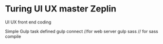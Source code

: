 # Turing UI UX master Zeplin
UI UX front end coding

Simple Gulp task defined
gulp connect //for web server
gulp sass // for sass compile
